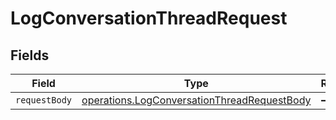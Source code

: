 # LogConversationThreadRequest


## Fields

| Field                                                                                                      | Type                                                                                                       | Required                                                                                                   | Description                                                                                                |
| ---------------------------------------------------------------------------------------------------------- | ---------------------------------------------------------------------------------------------------------- | ---------------------------------------------------------------------------------------------------------- | ---------------------------------------------------------------------------------------------------------- |
| `requestBody`                                                                                              | [operations.LogConversationThreadRequestBody](../../models/operations/logconversationthreadrequestbody.md) | :heavy_minus_sign:                                                                                         | N/A                                                                                                        |